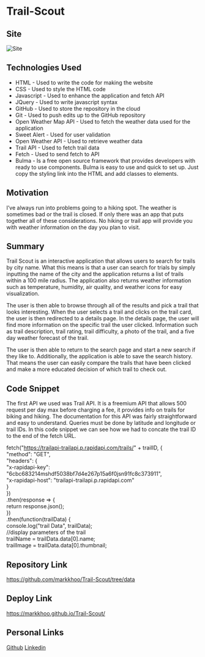 # Trail-Scout

## Site
![Site](./assets/images/trail-scout.gif)

## Technologies Used
- HTML - Used to write the code for making the website
- CSS - Used to style the HTML code
- Javascript - Used to enhance the application and fetch API
- JQuery - Used to write javascript syntax
- GitHub - Used to store the repository in the cloud
- Git - Used to push edits up to the GitHub repository
- Open Weather Map API - Used to fetch the weather data used for the application
- Sweet Alert - Used for user validation
- Open Weather API - Used to retrieve weather data
- Trail API - Used to fetch trail data
- Fetch - Used to send fetch to API
- Bulma - Is a free open source framework that provides developers with ready to use components. Bulma is easy to   use and quick to set up. Just copy the styling link into the HTML and add classes to elements.

## Motivation 
I’ve always run into problems going to a hiking spot. The weather is sometimes bad or the trail is closed. If only there was an app that puts together all of these considerations. No hiking or trail app will provide you with weather information on the day you plan to visit.

## Summary
Trail Scout is an interactive application that allows users to search for trails by city name. What this means is that a user can search for trials by simply inputting the name of the city and the application returns a list of trails within a 100 mile radius. The application also returns weather information such as temperature, humidity, air quality, and weather icons for easy visualization.

The user is then able to browse through all of the results and pick a trail that looks interesting. When the user selects a trail and clicks on the trail card, the user is then redirected to a details page. In the details page, the user will find more information on the specific trail the user clicked. Information such as trail description, trail rating, trail difficulty, a photo of the trail, and a five day weather forecast of the trail. 

The user is then able to return to the search page and start a new search if they like to. Additionally, the application is able to save the search history. That means the user can easily compare the trails that have been clicked and make a more educated decision of which trail to check out.

## Code Snippet
The first API we used was Trail API. It is a freemium API that allows 500 request per day max before charging a fee, it provides  info on trails for biking and hiking. The documentation for this API was fairly straightforward and easy to understand. Queries must be done by latitude and longitude or trail IDs. In this code snippet we can see how we had to concate the trail ID to the end of the fetch URL. 

fetch("https://trailapi-trailapi.p.rapidapi.com/trails/" + trailID, {<br>
            "method": "GET",<br>
            "headers": {<br>
                "x-rapidapi-key": "6cbc683214mshdf5038bf7d4e267p15a6f0jsn91fc8c373911",<br>
                "x-rapidapi-host": "trailapi-trailapi.p.rapidapi.com"<br>
            }<br>
        })<br>
            .then(response => {<br>
            return response.json();<br>
        })<br>
            .then(function(trailData) {<br>
            console.log("trail Data", trailData);<br>
                //display parameters of the trail<br>
                trailName = trailData.data[0].name;<br>
                trailImage = trailData.data[0].thumbnail;<br>

## Repository Link
https://github.com/markkhoo/Trail-Scout/tree/data

## Deploy Link
https://markkhoo.github.io/Trail-Scout/

## Personal Links
[Github](https://github.com/javimarashall)
[Linkedin](https://www.linkedin.com/in/javier-mondragon-7b471719b/)
